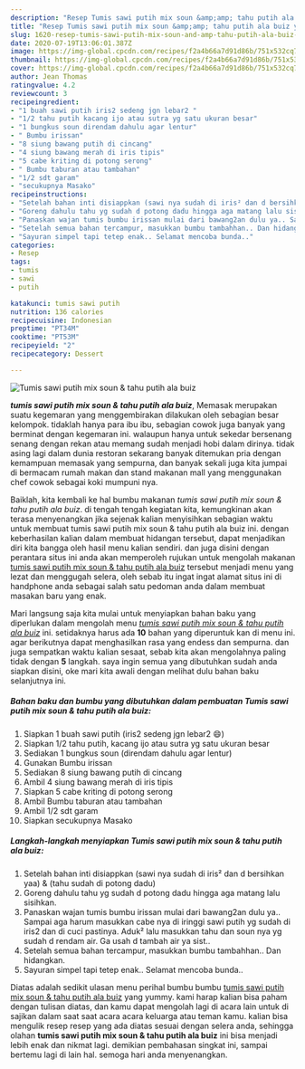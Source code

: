 ```yaml
---
description: "Resep Tumis sawi putih mix soun &amp;amp; tahu putih ala buiz yang simpel"
title: "Resep Tumis sawi putih mix soun &amp;amp; tahu putih ala buiz yang simpel"
slug: 1620-resep-tumis-sawi-putih-mix-soun-and-amp-tahu-putih-ala-buiz-yang-simpel
date: 2020-07-19T13:06:01.387Z
image: https://img-global.cpcdn.com/recipes/f2a4b66a7d91d86b/751x532cq70/tumis-sawi-putih-mix-soun-tahu-putih-ala-buiz-foto-resep-utama.jpg
thumbnail: https://img-global.cpcdn.com/recipes/f2a4b66a7d91d86b/751x532cq70/tumis-sawi-putih-mix-soun-tahu-putih-ala-buiz-foto-resep-utama.jpg
cover: https://img-global.cpcdn.com/recipes/f2a4b66a7d91d86b/751x532cq70/tumis-sawi-putih-mix-soun-tahu-putih-ala-buiz-foto-resep-utama.jpg
author: Jean Thomas
ratingvalue: 4.2
reviewcount: 3
recipeingredient:
- "1 buah sawi putih iris2 sedeng jgn lebar2 "
- "1/2 tahu putih kacang ijo atau sutra yg satu ukuran besar"
- "1 bungkus soun direndam dahulu agar lentur"
- " Bumbu irissan"
- "8 siung bawang putih di cincang"
- "4 siung bawang merah di iris tipis"
- "5 cabe kriting di potong serong"
- " Bumbu taburan atau tambahan"
- "1/2 sdt garam"
- "secukupnya Masako"
recipeinstructions:
- "Setelah bahan inti disiappkan (sawi nya sudah di iris² dan d bersihkan yaa) &amp; (tahu sudah di potong dadu)"
- "Goreng dahulu tahu yg sudah d potong dadu hingga aga matang lalu sisihkan."
- "Panaskan wajan tumis bumbu irissan mulai dari bawang2an dulu ya.. Sampai aga harum masukkan cabe nya di iringgi sawi putih yg sudah di iris2 dan di cuci pastinya. Aduk² lalu masukkan tahu dan soun nya yg sudah d rendam air. Ga usah d tambah air ya sist.."
- "Setelah semua bahan tercampur, masukkan bumbu tambahhan.. Dan hidangkan."
- "Sayuran simpel tapi tetep enak.. Selamat mencoba bunda.."
categories:
- Resep
tags:
- tumis
- sawi
- putih

katakunci: tumis sawi putih 
nutrition: 136 calories
recipecuisine: Indonesian
preptime: "PT34M"
cooktime: "PT53M"
recipeyield: "2"
recipecategory: Dessert

---
```



![Tumis sawi putih mix soun &amp; tahu putih ala buiz](https://img-global.cpcdn.com/recipes/f2a4b66a7d91d86b/751x532cq70/tumis-sawi-putih-mix-soun-tahu-putih-ala-buiz-foto-resep-utama.jpg)

<b><i>tumis sawi putih mix soun &amp; tahu putih ala buiz</i></b>, Memasak merupakan suatu kegemaran yang menggembirakan dilakukan oleh sebagian besar kelompok. tidaklah hanya para ibu ibu, sebagian cowok juga banyak yang berminat dengan kegemaran ini. walaupun hanya untuk sekedar bersenang senang dengan rekan atau memang sudah menjadi hobi dalam dirinya. tidak asing lagi dalam dunia restoran sekarang banyak ditemukan pria dengan kemampuan memasak yang sempurna, dan banyak sekali juga kita jumpai di bermacam rumah makan dan stand makanan mall yang menggunakan chef cowok sebagai koki mumpuni nya.

Baiklah, kita kembali ke hal bumbu makanan <i>tumis sawi putih mix soun &amp; tahu putih ala buiz</i>. di tengah tengah kegiatan kita, kemungkinan akan terasa menyenangkan jika sejenak kalian menyisihkan sebagian waktu untuk membuat tumis sawi putih mix soun &amp; tahu putih ala buiz ini. dengan keberhasilan kalian dalam membuat hidangan tersebut, dapat menjadikan diri kita bangga oleh hasil menu kalian sendiri. dan juga disini dengan perantara situs ini anda akan memperoleh rujukan untuk mengolah makanan <u>tumis sawi putih mix soun &amp; tahu putih ala buiz</u> tersebut menjadi menu yang lezat dan menggugah selera, oleh sebab itu ingat ingat alamat situs ini di handphone anda sebagai salah satu pedoman anda dalam membuat masakan baru yang enak.




Mari langsung saja kita mulai untuk menyiapkan bahan baku yang diperlukan dalam mengolah menu <u><i>tumis sawi putih mix soun &amp; tahu putih ala buiz</i></u> ini. setidaknya harus ada <b>10</b> bahan yang diperuntuk kan di menu ini. agar berikutnya dapat menghasilkan rasa yang endess dan sempurna. dan juga sempatkan waktu kalian sesaat, sebab kita akan mengolahnya paling tidak dengan <b>5</b> langkah. saya ingin semua yang dibutuhkan sudah anda siapkan disini, oke mari kita awali dengan melihat dulu bahan baku selanjutnya ini.

<!--inarticleads1-->

##### Bahan baku dan bumbu yang dibutuhkan dalam pembuatan Tumis sawi putih mix soun &amp; tahu putih ala buiz:

1. Siapkan 1 buah sawi putih (iris2 sedeng jgn lebar2 😄)
1. Siapkan 1/2 tahu putih, kacang ijo atau sutra yg satu ukuran besar
1. Sediakan 1 bungkus soun (direndam dahulu agar lentur)
1. Gunakan  Bumbu irissan
1. Sediakan 8 siung bawang putih di cincang
1. Ambil 4 siung bawang merah di iris tipis
1. Siapkan 5 cabe kriting di potong serong
1. Ambil  Bumbu taburan atau tambahan
1. Ambil 1/2 sdt garam
1. Siapkan secukupnya Masako




<!--inarticleads2-->

##### Langkah-langkah menyiapkan Tumis sawi putih mix soun &amp; tahu putih ala buiz:

1. Setelah bahan inti disiappkan (sawi nya sudah di iris² dan d bersihkan yaa) &amp; (tahu sudah di potong dadu)
1. Goreng dahulu tahu yg sudah d potong dadu hingga aga matang lalu sisihkan.
1. Panaskan wajan tumis bumbu irissan mulai dari bawang2an dulu ya.. Sampai aga harum masukkan cabe nya di iringgi sawi putih yg sudah di iris2 dan di cuci pastinya. Aduk² lalu masukkan tahu dan soun nya yg sudah d rendam air. Ga usah d tambah air ya sist..
1. Setelah semua bahan tercampur, masukkan bumbu tambahhan.. Dan hidangkan.
1. Sayuran simpel tapi tetep enak.. Selamat mencoba bunda..




Diatas adalah sedikit ulasan menu perihal bumbu bumbu <u>tumis sawi putih mix soun &amp; tahu putih ala buiz</u> yang yummy. kami harap kalian bisa paham dengan tulisan diatas, dan kamu dapat mengolah lagi di acara lain untuk di sajikan dalam saat saat acara acara keluarga atau teman kamu. kalian bisa mengulik resep resep yang ada diatas sesuai dengan selera anda, sehingga olahan <b>tumis sawi putih mix soun &amp; tahu putih ala buiz</b> ini bisa menjadi lebih enak dan nikmat lagi. demikian pembahasan singkat ini, sampai bertemu lagi di lain hal. semoga hari anda menyenangkan.
